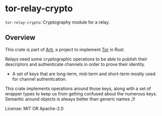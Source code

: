 # tor-relay-crypto

`tor-relay-crypto`: Cryptography module for a relay.

## Overview

This crate is part of
[Arti](https://gitlab.torproject.org/tpo/core/arti/), a project to
implement [Tor](https://www.torproject.org/) in Rust.

Relays need some cryptographic operations to be able to publish their
descriptors and authenticate channels in order to prove their identity.

  * A set of keys that are long-term, mid-term and short-term mostly used for
    channel authentication.

This crate implements operations around those keys, along with a set of
wrapper types to keep us from getting confused about the numerous keys.
Semantic around objects is always better than generic names ;)!

License: MIT OR Apache-2.0

